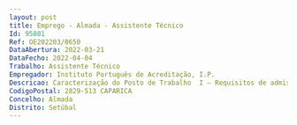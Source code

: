 ```yaml
--- 
layout: post
title: Emprego - Almada - Assistente Técnico
Id: 95081
Ref: OE202203/0650
DataAbertura: 2022-03-21
DataFecho: 2022-04-04
Trabalho: Assistente Técnico
Empregador: Instituto Português de Acreditação, I.P.
Descricao: Caracterização do Posto de Trabalho  I — Requisitos de admissão  a) Ser titular de relação jurídica de emprego público por tempo indeterminado previamente constituída, em regime de contrato de trabalho em funções públicas por tempo indeterminado  b) Ser detentor a da carreira categoria de Assistente Técnico. II — Caracterização do posto de trabalho a ocupar  Exercício de funções na Unidade de Administração Geral, de acordo com as competências definidas no artigo 6.º da Portaria n.º 377 2012 de 20 de novembro.III — Perfil pretendido  Conhecimento nas áreas Orçamental Financeira Patrimonial, nomeadamente a)	Exercer funções de aplicação de métodos e processos inerentes à gestão do orçamento, contabilidade b)	Verificação de dotação orçamental (registo de cabimento e compromisso) c)	Assegurar o desenvolvimento das atividades de despesa e receita d)	Verificar a situação contributiva e tributária de todos os fornecedores.
CodigoPostal: 2829-513 CAPARICA
Concelho: Almada
Distrito: Setúbal
--- 
```

